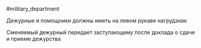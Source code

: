 #military_department 

Дежурные и помощники должны иметь на левом рукаве нагрудзнак

Сменяемый дежурный передает заступающему после доклада о сдаче и приеме дежурства